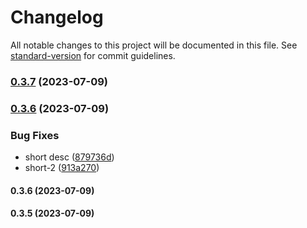 # Changelog

All notable changes to this project will be documented in this file. See [standard-version](https://github.com/conventional-changelog/standard-version) for commit guidelines.

### [0.3.7](https://github.com/umtdlgc/version-control/compare/v0.3.6...v0.3.7) (2023-07-09)

### [0.3.6](https://github.com/umtdlgc/version-control/compare/v0.3.5...v0.3.6) (2023-07-09)


### Bug Fixes

* short desc ([879736d](https://github.com/umtdlgc/version-control/commit/879736dbd0f3c6754f535dc3a2ef6fd446e31966))
* short-2 ([913a270](https://github.com/umtdlgc/version-control/commit/913a27011ac9397cbc9fb5bedcc5b457511ab907))

#### 0.3.6 (2023-07-09)

#### 0.3.5 (2023-07-09)
